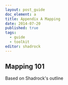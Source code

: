 ```yaml
---
layout: post_guide
doc_element: a
title: Appendix A Mapping
date: 2014-07-20
published: true
tags: 
  - guide
  - toolkit
editor: shadrock
---
```


## Mapping 101
Based on Shadrock's outline



